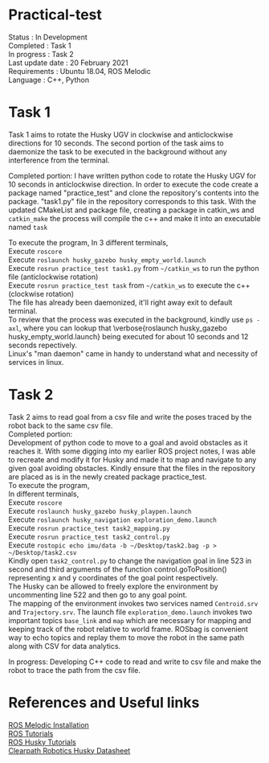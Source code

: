# Practical-test
Status : In Development   
Completed : Task 1  
In progress : Task 2  
Last update date : 20 February 2021  
Requirements : Ubuntu 18.04, ROS Melodic  
Language : C++, Python
# Task 1

Task 1 aims to rotate the Husky UGV in clockwise and anticlockwise directions for 10 seconds. The second portion of the task aims to daemonize the task to be executed in the background without any interference from the terminal.
  
Completed portion: 
I have written python code to rotate the Husky UGV for 10 seconds in anticlockwise direction. In order to execute the code create a package named "practice_test" and clone the repository's contents into the package. "task1.py" file in the repository corresponds to this task. With the updated CMakeList and package file, creating a package in catkin_ws and `catkin_make` the process will compile the c++ and make it into an executable named `task`
  
To execute the program, 
In 3 different terminals,  
    Execute `roscore`  
    Execute `roslaunch husky_gazebo husky_empty_world.launch`  
    Execute `rosrun practice_test task1.py` from `~/catkin_ws`  to run the python file (anticlockwise rotation)  
    Execute `rosrun practice_test task` from `~/catkin_ws` to execute the c++ (clockwise rotation)  
    The file has already been daemonized, it'll right away exit to default terminal.  
To review that the process was executed in the background, kindly use `ps -axl`, where you can lookup that \verbose{roslaunch husky\_gazebo husky\_empty\_world.launch} being executed for about 10 seconds and 12 seconds repectively.  
Linux's "man daemon" came in handy to understand what and necessity of services in linux.    

# Task 2 

Task 2 aims to read goal from a csv file and write the poses traced by the robot back to the same csv file.  
Completed portion:  
Development of python code to move to a goal and avoid obstacles as it reaches it. With some digging into my earlier ROS project notes, I was able to recreate and modify it for Husky and made it to map and navigate to any given goal avoiding obstacles. Kindly ensure that the files in the repository are placed as is in the newly created package practice_test.  
To execute the program,   
In different terminals,  
Execute `roscore`  
Execute `roslaunch husky_gazebo husky_playpen.launch`  
Execute `roslaunch husky_navigation exploration_demo.launch`  
Execute `rosrun practice_test task2_mapping.py`  
Execute `rosrun practice_test task2_control.py`  
Execute `rostopic echo imu/data -b ~/Desktop/task2.bag -p > ~/Desktop/task2.csv`  
Kindly open `task2_control.py` to change the navigation goal in line 523 in second and third arguments of the function control.goToPosition() representing x and y coordinates of the goal point respectively.  
The Husky can be allowed to freely explore the environment by uncommenting line 522 and then go to any goal point.  
The mapping of the environment invokes two services named `Centroid.srv` and `Trajectory.srv`. The launch file `exploration_demo.launch` invokes two important topics `base_link` and `map` which are necessary for mapping and keeping track of the robot relative to world frame.
ROSbag is convenient way to echo topics and replay them to move the robot in the same path along with CSV for data analytics.  

In progress:
Developing C++ code to read and write to csv file and make the robot to trace the path from the csv file.
  
# References and Useful links  
[ROS Melodic Installation](http://wiki.ros.org/melodic/Installation)  
[ROS Tutorials](http://wiki.ros.org/ROS/Tutorials)  
[ROS Husky Tutorials](http://wiki.ros.org/Robots/Husky)  
[Clearpath Robotics Husky Datasheet](https://www.clearpathrobotics.com/wp-content/uploads/2013/02/HUSKY_A200_UGV_2013_TEASER_email.pdf)  